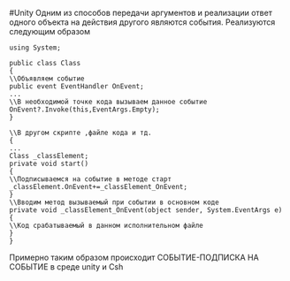 #Unity 
Одним из способов передачи аргументов и реализации ответ одного объекта на действия другого являются события.
Реализуются следующим образом
```
using System;

public class Class
{
\\Объявляем событие
public event EventHandler OnEvent;
...
\\В необходимой точке кода вызываем данное событие
OnEvent?.Invoke(this,EventArgs.Empty);
}

\\В другом скрипте ,файле кода и тд.
{
...
Class _classElement;
private void start()
{
\\Подписываемся на событие в методе старт
_classElement.OnEvent+=_classElement_OnEvent;
}
\\Вводим метод вызываемый при событии в основном коде
private void _classElement_OnEvent(object sender, System.EventArgs e)
{
\\Код срабатываемый в данном исполнительном файле
}
}
```
Примерно таким образом происходит СОБЫТИЕ-ПОДПИСКА НА СОБЫТИЕ в среде unity и Csh